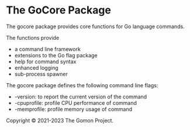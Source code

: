 # The GoCore Package

The gocore package provides core functions for Go language commands.

The functions provide

- a command line framework
- extensions to the Go flag package
- help for command syntax
- enhanced logging
- sub-process spawner

The gocore package defines the following command line flags:

- -version:    to report the current version of the command
- -cpuprofile: profile CPU performance of command
- -memprofile: profile memory usage of command

Copyright © 2021-2023 The Gomon Project.
